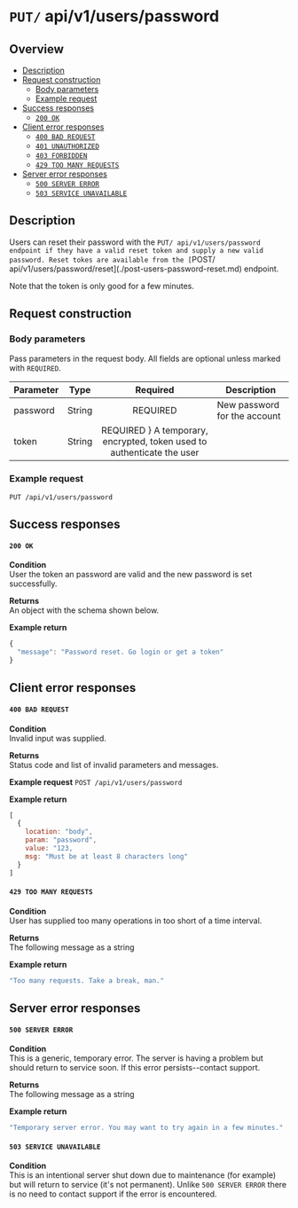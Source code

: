 # `PUT/` api/v1/users/password


## Overview

- [Description](#description)
- [Request construction](#request-construction)
  - [Body parameters](#body-parameters)
  - [Example request](#example-request)
- [Success responses](#success-responses)
  - [`200 OK`](#200-ok)
- [Client error responses](#client-error-responses)
  - [`400 BAD REQUEST`](#400-bad-request)
  - [`401 UNAUTHORIZED`](#401-unauthorized)
  - [`403 FORBIDDEN`](#403-forbidden)
  - [`429 TOO MANY REQUESTS`](#429-too-many-requests)
- [Server error responses](#server-error-responses)
  - [`500 SERVER ERROR`](#500-server-error)
  - [`503 SERVICE UNAVAILABLE`](#503-service-unavailable)


## Description

Users can reset their password with the `PUT/ api/v1/users/password
endpoint if they have a valid reset token and supply a new valid
password. Reset tokes are available from the
[`POST/ api/v1/users/password/reset](./post-users-password-reset.md)
endpoint.

Note that the token is only good for a few minutes.

## Request construction

### Body parameters

Pass parameters in the request body. All fields are
optional unless marked with `REQUIRED`.

| Parameter                  | Type        | Required | Description                        |
|----------------------------|-------------| :------: |------------------------------------|
| password                   | String      | REQUIRED | New password for the account       |
| token                      | String      | REQUIRED } A temporary, encrypted, token used to authenticate the user |


### Example request

```PUT /api/v1/users/password```


## Success responses

#### `200 OK`

**Condition** \
User the token an password are valid and the new password is set
successfully.

**Returns** \
An object with the schema shown below.

**Example return**
``` Javascript
{
  "message": "Password reset. Go login or get a token"
}
```


## Client error responses

#### `400 BAD REQUEST`

**Condition** \
Invalid input was supplied.

**Returns** \
Status code and list of invalid parameters and messages.

**Example request**
```POST /api/v1/users/password```

**Example return**
``` Javascript
[
  {
    location: "body",
    param: "password",
    value: "123,
    msg: "Must be at least 8 characters long"
  }
]
```

#### `429 TOO MANY REQUESTS`
**Condition** \
User has supplied too many operations in too short of a time interval.

**Returns** \
The following message as a string

**Example return**
``` Javascript
"Too many requests. Take a break, man."
```


## Server error responses


#### `500 SERVER ERROR`
**Condition** \
This is a generic, temporary error. The server is having a problem
but should return to service soon. If this error persists--contact support.

**Returns** \
The following message as a string

**Example return**
``` Javascript
"Temporary server error. You may want to try again in a few minutes."
```

#### `503 SERVICE UNAVAILABLE`
**Condition** \
This is an intentional server shut down due to maintenance
(for example) but will return to service (it's not permanent). Unlike
`500 SERVER ERROR` there is no need to contact support if the error is encountered.
